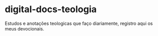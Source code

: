 # digital-docs-teologia
Estudos e anotações teologicas que faço diariamente, registro aqui os meus devocionais.
